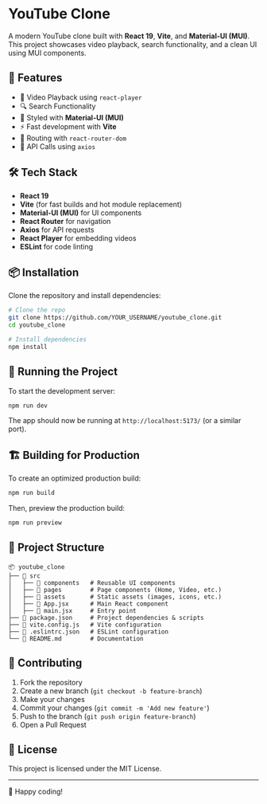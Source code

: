 # YouTube Clone

A modern YouTube clone built with **React 19**, **Vite**, and **Material-UI (MUI)**. This project showcases video playback, search functionality, and a clean UI using MUI components.

## 🚀 Features
- 🎥 Video Playback using `react-player`
- 🔍 Search Functionality
- 🎨 Styled with **Material-UI (MUI)**
- ⚡ Fast development with **Vite**
- 🔄 Routing with `react-router-dom`
- 📡 API Calls using `axios`

## 🛠️ Tech Stack
- **React 19**
- **Vite** (for fast builds and hot module replacement)
- **Material-UI (MUI)** for UI components
- **React Router** for navigation
- **Axios** for API requests
- **React Player** for embedding videos
- **ESLint** for code linting

## 📦 Installation

Clone the repository and install dependencies:

```sh
# Clone the repo
git clone https://github.com/YOUR_USERNAME/youtube_clone.git
cd youtube_clone

# Install dependencies
npm install
```

## 🚀 Running the Project
To start the development server:
```sh
npm run dev
```
The app should now be running at `http://localhost:5173/` (or a similar port).

## 🏗️ Building for Production
To create an optimized production build:
```sh
npm run build
```
Then, preview the production build:
```sh
npm run preview
```

## 📂 Project Structure
```
📦 youtube_clone
├── 📁 src
│   ├── 📁 components   # Reusable UI components
│   ├── 📁 pages        # Page components (Home, Video, etc.)
│   ├── 📁 assets       # Static assets (images, icons, etc.)
│   ├── 📜 App.jsx      # Main React component
│   ├── 📜 main.jsx     # Entry point
├── 📜 package.json     # Project dependencies & scripts
├── 📜 vite.config.js   # Vite configuration
├── 📜 .eslintrc.json   # ESLint configuration
└── 📜 README.md        # Documentation
```

## 🤝 Contributing
1. Fork the repository
2. Create a new branch (`git checkout -b feature-branch`)
3. Make your changes
4. Commit your changes (`git commit -m 'Add new feature'`)
5. Push to the branch (`git push origin feature-branch`)
6. Open a Pull Request

## 📜 License
This project is licensed under the MIT License.

---

🚀 Happy coding!

